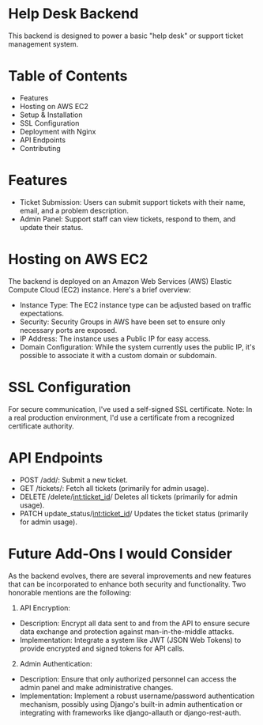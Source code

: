 # Help Desk Backend

This backend is designed to power a basic "help desk" or support ticket management system.

# Table of Contents
 - Features
 - Hosting on AWS EC2
 - Setup & Installation
 - SSL Configuration
 - Deployment with Nginx
 - API Endpoints
 - Contributing

# Features
  - Ticket Submission: Users can submit support tickets with their name, email, and a problem description.
  - Admin Panel: Support staff can view tickets, respond to them, and update their status.

# Hosting on AWS EC2

The backend is deployed on an Amazon Web Services (AWS) Elastic Compute Cloud (EC2) instance. Here's a brief overview:

  - Instance Type: The EC2 instance type can be adjusted based on traffic expectations.
  - Security: Security Groups in AWS have been set to ensure only necessary ports are exposed.
  - IP Address: The instance uses a Public IP for easy access.
  - Domain Configuration: While the system currently uses the public IP, it's possible to associate it with a custom domain or subdomain.

# SSL Configuration

For secure communication, I've used a self-signed SSL certificate. Note: In a real production environment, I'd use a certificate from a recognized certificate authority.

# API Endpoints

  - POST /add/: Submit a new ticket.
  - GET /tickets/: Fetch all tickets (primarily for admin usage).
  - DELETE /delete/<int:ticket_id>/ Deletes all tickets (primarily for admin usage).
  - PATCH update_status/<int:ticket_id>/ Updates the ticket status (primarily for admin usage).

# Future Add-Ons I would Consider
As the backend evolves, there are several improvements and new features that can be incorporated to enhance both security and functionality. 
Two honorable mentions are the following:

1. API Encryption:
  - Description: Encrypt all data sent to and from the API to ensure secure data exchange and protection against man-in-the-middle attacks.
  - Implementation: Integrate a system like JWT (JSON Web Tokens) to provide encrypted and signed tokens for API calls.

2. Admin Authentication:
  - Description: Ensure that only authorized personnel can access the admin panel and make administrative changes.
  - Implementation: Implement a robust username/password authentication mechanism, possibly using Django's built-in admin authentication or integrating with frameworks like django-allauth or django-rest-auth.



